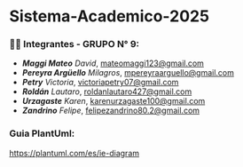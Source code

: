 # Sistema-Academico-2025 </br>
### :technologist: Integrantes - GRUPO N° 9:
- _**Maggi Mateo**_ _David_, mateomaggi123@gmail.com <br/>
- _**Pereyra Argüello**_ _Milagros_, mpereyraarguello@gmail.com <br/>
- _**Petry**_ _Victoria_, victoriapetry07@gmail.com <br/>
- _**Roldán**_ _Lautaro_, roldanlautaro427@gmail.com <br/>
- _**Urzagaste**_ _Karen_,  karenurzagaste100@gmail.com <br/>
- _**Zandrino**_ _Felipe_,  felipezandrino80.2@gmail.com <br/>



### Guia PlantUml:
https://plantuml.com/es/ie-diagram
